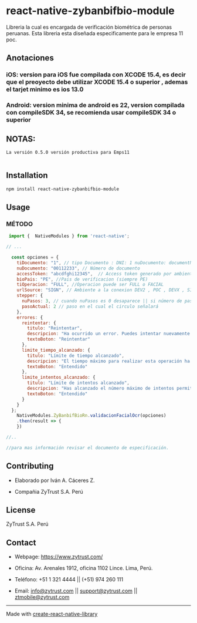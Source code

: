 # react-native-zybanbifbio-module

Libreria la cual es encargada de verificación biométrica de personas peruanas.
Esta libreria esta diseñada especificamente para le empresa 11 poc. 

## Anotaciones

### iOS: version para iOS fue compilada con XCODE 15.4, es decir que el preoyecto debe utilizar XCODE 15.4 o superior , ademas el tarjet minimo es ios 13.0
### Android: version minima de android es 22, version compilada con compileSDK 34, se recomienda usar compileSDK 34 o superior

## NOTAS:
```
La versión 0.5.0 versión productiva para Emps11
 
```


## Installation

```sh
npm install react-native-zybanbifbio-module
```

## Usage

### MÉTODO
```js
 import {  NativeModules } from 'react-native';

// ...

  const opciones = {
    tiDocumento: "1", // tipo Documento : DNI: 1 nuDocumento: documentNumber, // Numero de documento
    nuDocumento: "00112233", // Número de documento
    accessToken: "abcdfghi12345",  // Access token generado por ambiente
    bioPais: "PE", //Pais de verificacion (siempre PE)
    tiOperacion: "FULL", //Operacion puede ser FULL o FACIAL
    urlSource: "SIGN", // Ambiente a la conexion DEV2 , POC , DEVX , SIGN (PRODUCCION)
    stepper: {
      nuPasos: 3, // cuando nuPasos es 0 desaparece || si número de pasos es 0 los steppers se ocultan
      pasoActual: 2 // paso en el cual el circulo señalará 
    },
    errores: {
      reintentar: {
        titulo: "Reintentar",
        descripcion: "Ha ocurrido un error. Puedes intentar nuevamente presionando el botón a continuación.", 
        textoBoton: "Reintentar"
      },
      limite_tiempo_alcanzado: {
        titulo: "Límite de tiempo alcanzado",
        descripcion: "El tiempo máximo para realizar esta operación ha expirado. Por favor, intenta nuevamente.",
        textoBoton: "Entendido"
      },
      limite_intentos_alcanzado: {
        titulo: "Límite de intentos alcanzado",
        descripcion: "Has alcanzado el número máximo de intentos permitidos. Por favor, inténtalo más tarde.",
        textoBoton: "Entendido"
      }
    }
  };
    NativeModules.ZyBanbifBioRn.validacionFacialOcr(opciones)
    .then(result => {
    })

//..

//para mas información revisar el documento de especificación.
```

## Contributing

- Elaborado por Iván A. Cáceres Z.

- Compañia ZyTrust S.A. Perú


## License

ZyTrust S.A. Perú


## Contact

- Webpage: https://www.zytrust.com/

- Oficina: Av. Arenales 1912, oficina 1102 Lince. Lima, Perú.

- Teléfono: +51 1 321 4444 || (+51) 974 260 111

- Email: info@zytrust.com || support@zytrust.com || ztmobile@zytrust.com


---

Made with [create-react-native-library](https://github.com/callstack/react-native-builder-bob)
